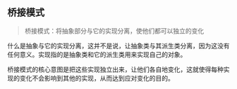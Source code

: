 ## 桥接模式

> 桥接模式：将抽象部分与它的实现分离，使他们都可以独立的变化

什么是抽象与它的实现分离，这并不是说，让抽象类与其派生类分离，因为这没有任何意义。实现指的是抽象类和它的派生类用来实现自己的对象。

桥接模式的核心意图是把这些实现独立出来，让他们各自地变化，这就使得每种实现的变化不会影响到其他的实现，从而达到应对变化的目的。
